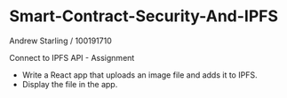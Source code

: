 # Smart-Contract-Security-And-IPFS

Andrew Starling / 100191710

Connect to IPFS API - Assignment

* Write a React app that uploads an image file and adds it to IPFS.
* Display the file in the app.
